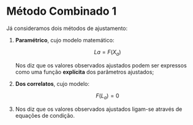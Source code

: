 # Método Combinado 1

Já consideramos dois métodos de ajustamento:

1.  **Paramétrico**, cujo modelo matemático:

    $$La=F(X_{a})$$



    Nos diz que os valores observados ajustados podem ser expressos como uma função **explícita** dos parâmetros ajustados;
2.  **Dos correlatos**, cujo modelo:

    $$F(L_{a})=0$$


3. Nos diz que os valores observados ajustados ligam-se através de equações de condição.
